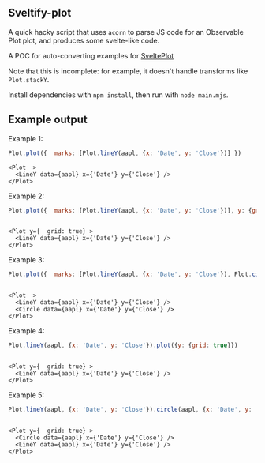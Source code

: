 ## Sveltify-plot

A quick hacky script that uses `acorn` to parse JS code for an Observable Plot plot, and produces some svelte-like code.

A POC for auto-converting examples for [SveltePlot](https://www.vis4.net/blog/2024/01/svelteplot/)

Note that this is incomplete: for example, it doesn't handle transforms like `Plot.stackY`.

Install dependencies with `npm install`, then run with `node main.mjs`.

## Example output

Example 1:

```js
Plot.plot({  marks: [Plot.lineY(aapl, {x: 'Date', y: 'Close'})] })
```

```svelte
<Plot  >
  <LineY data={aapl} x={'Date'} y={'Close'} />
</Plot>
```

Example 2:

```js
Plot.plot({  marks: [Plot.lineY(aapl, {x: 'Date', y: 'Close'})], y: {grid: true} })
```

```svelte

<Plot y={  grid: true} >
  <LineY data={aapl} x={'Date'} y={'Close'} />
</Plot>
```


Example 3:

```js
Plot.plot({  marks: [Plot.lineY(aapl, {x: 'Date', y: 'Close'}), Plot.circle(aapl, {x: 'Date', y: 'Close'})] })
```

```svelte

<Plot  >
  <LineY data={aapl} x={'Date'} y={'Close'} />
  <Circle data={aapl} x={'Date'} y={'Close'} />
</Plot>
```

Example 4:

```js
Plot.lineY(aapl, {x: 'Date', y: 'Close'}).plot({y: {grid: true}})
```

```svelte

<Plot y={  grid: true} >
  <LineY data={aapl} x={'Date'} y={'Close'} />
</Plot>
```

Example 5:

```js
Plot.lineY(aapl, {x: 'Date', y: 'Close'}).circle(aapl, {x: 'Date', y: 'Close'}).plot({y: {grid: true}})
```

```svelte

<Plot y={  grid: true} >
  <Circle data={aapl} x={'Date'} y={'Close'} />
  <LineY data={aapl} x={'Date'} y={'Close'} />
</Plot>
```

